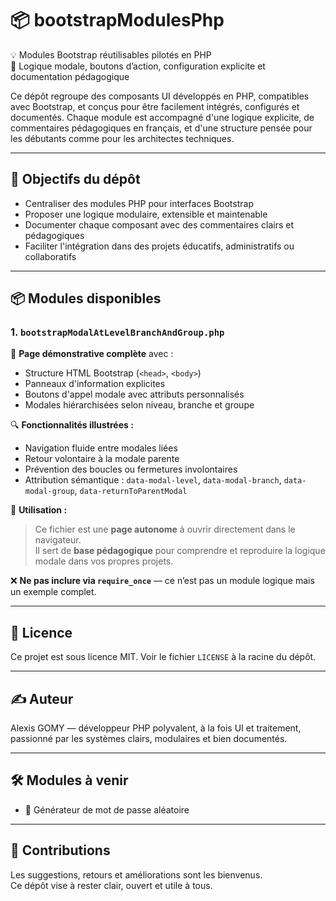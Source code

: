 # 📦 bootstrapModulesPhp

💡 Modules Bootstrap réutilisables pilotés en PHP  
🔧 Logique modale, boutons d’action, configuration explicite et documentation pédagogique

Ce dépôt regroupe des composants UI développés en PHP, compatibles avec Bootstrap, et conçus pour être facilement intégrés, configurés et documentés. Chaque module est accompagné d'une logique explicite, de commentaires pédagogiques en français, et d'une structure pensée pour les débutants comme pour les architectes techniques.

---

## 🎯 Objectifs du dépôt

- Centraliser des modules PHP pour interfaces Bootstrap
- Proposer une logique modulaire, extensible et maintenable
- Documenter chaque composant avec des commentaires clairs et pédagogiques
- Faciliter l'intégration dans des projets éducatifs, administratifs ou collaboratifs

---

## 📦 Modules disponibles

### 1. `bootstrapModalAtLevelBranchAndGroup.php`

🔧 **Page démonstrative complète** avec :

- Structure HTML Bootstrap (`<head>`, `<body>`)
- Panneaux d'information explicites
- Boutons d'appel modale avec attributs personnalisés
- Modales hiérarchisées selon niveau, branche et groupe

🔍 **Fonctionnalités illustrées :**

- Navigation fluide entre modales liées
- Retour volontaire à la modale parente
- Prévention des boucles ou fermetures involontaires
- Attribution sémantique : `data-modal-level`, `data-modal-branch`, `data-modal-group`, `data-returnToParentModal`

📎 **Utilisation :**

> Ce fichier est une **page autonome** à ouvrir directement dans le navigateur.  
> Il sert de **base pédagogique** pour comprendre et reproduire la logique modale dans vos propres projets.

❌ **Ne pas inclure via `require_once`** — ce n’est pas un module logique mais un exemple complet.

---

## 📄 Licence

Ce projet est sous licence MIT. Voir le fichier `LICENSE` à la racine du dépôt.

---

## ✍️ Auteur

Alexis GOMY — développeur PHP polyvalent, à la fois UI et traitement, passionné par les systèmes clairs, modulaires et bien documentés.

---

## 🛠️ Modules à venir

- 🔐 Générateur de mot de passe aléatoire

---

## 🤝 Contributions

Les suggestions, retours et améliorations sont les bienvenus.  
Ce dépôt vise à rester clair, ouvert et utile à tous.
